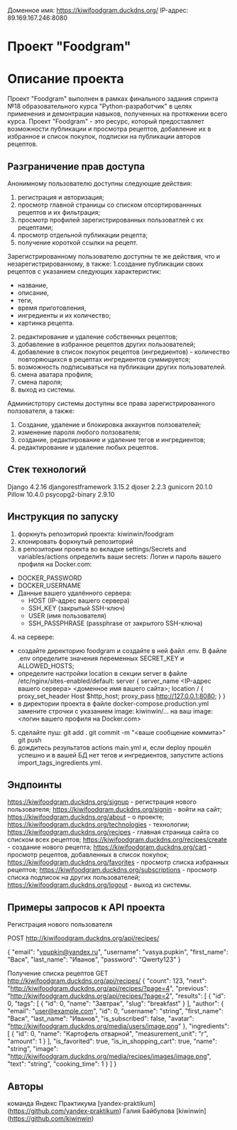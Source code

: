 Доменное имя: https://kiwifoodgram.duckdns.org/
IP-адрес: 89.169.167.246:8080

# Проект "Foodgram"
# Описание проекта

Проект "Foodgram" выполнен в рамках финального задания спринта №18 образовательного курса "Python-разработчик" в целях применения и демонтрации навыков, полученных на протяжении всего курса.
Проект "Foodgram" - это ресурс, который предоставляет возможности публикации и просмотра рецептов, добавление их в избранное и список покупок, подписки на публикации авторов рецептов.


## Разграничение прав доступа

Анонимному пользователю доступны следующие действия:
1. регистрация и авторизация;
2. просмотр главной страницы со списком отсортированнных рецептов и их фильтрация;
3. просмотр профилей зарегистрированных пользоватлей с их рецептами;
4. просмотр отдельной публикации рецепта;
5. получение короткой ссылки на рецепт.

Зарегистрированному пользователю доступны те же действия, что и незарегистрированному, в также:
1.создание публикации своих рецептов с указанием следующих характеристик:
- название,
- описание,
- теги, 
- время приготовления,
- ингредиенты и их количество;
- картинка рецепта.
2. редактирование и удаление собственных рецептов;
3. добавление в избранное рецептов других пользователей;
4. добавление в список покупок рецептов (ингредиентов) - количество повторяющихся в рецептах ингредиентов суммируется;
5. возможность подписываться на публикации других пользователей.
6. смена аватара профиля;
7. смена пароля; 
8. выход из системы.

Администртору системы доступны все права зарегистрированного ползователя, а также:
1. Создание, удаление и блокировка аккаунтов ползователей;
2. изменение пароля любого ползователя;
3. создание, редактирование и удаление тегов и ингредиентов;
4. редактирование и удаление любых рецептов.


## Стек технологий

Django 4.2.16
djangorestframework 3.15.2
djoser 2.2.3
gunicorn 20.1.0
Pillow 10.4.0
psycopg2-binary 2.9.10


## Инструкция по запуску

1. форкнуть репозиторий проекта: kiwinwin/foodgram
2. клонировать форкнутый репозиторий
3. в репозитории проекта во вкладке settings/Secrets and variables/actions определить ваши secrets: Логин и пароль вашего профиля на Docker.com:
* DOCKER_PASSWORD
* DOCKER_USERNAME
* Данные вашего удалённого сервера:
  - HOST (IP-адрес вашего сервера)
  - SSH_KEY (закрытый SSH-ключ)
  - USER (имя пользователя)
  - SSH_PASSPHRASE (passphrase от закрытого SSH-ключа) 
4. на сервере:
* создайте директорию foodgram и создайте в ней файл .env. В файле .env определите значения переменных SECRET_KEY и ALLOWED_HOSTS;
* определите настройки location в секции server в файле /etc/nginx/sites-enabled/default: server { server_name <IP-адрес вашего сервера> <доменное имя вашего сайта>; location / { proxy_set_header Host $http_host; proxy_pass http://127.0.0.1:8080; } }
* в директории проекта в файле docker-compose.production.yml замените строчки с указанием image: kiwinwin/... на ваш image: <логин вашего профиля на Docker.com>
5. сделайте пуш: git add . git commit -m "<ваше сообщение коммита>" git push
6. дождитесь результатов actions main.yml и, если deploy прошёл успешно и в вашей БД нет тегов и ингредиентов, запустите actions import_tags_ingredients.yml.


## Эндпоинты

https://kiwifoodgram.duckdns.org/signup - регистрация нового пользователя;
https://kiwifoodgram.duckdns.org/signin - войти на сайт;
https://kiwifoodgram.duckdns.org/about - о проекте;
https://kiwifoodgram.duckdns.org/technologies - технологии;
https://kiwifoodgram.duckdns.org/recipes - главная страница сайта со списком всех рецептов;
https://kiwifoodgram.duckdns.org/recipes/create - создание нового рецепта;
https://kiwifoodgram.duckdns.org/cart - просмотр рецептов, добавленных в список покупок;
https://kiwifoodgram.duckdns.org/favorites - просмотр списка избранных рецептов;
https://kiwifoodgram.duckdns.org/subscriptions - просмотр списка подписок на других пользователей;
https://kiwifoodgram.duckdns.org/logout - выход из системы.


## Примеры запросов к API проекта

Регистрация нового пользователя

POST http://kiwifoodgram.duckdns.org/api/recipes/

{
  "email": "vpupkin@yandex.ru",
  "username": "vasya.pupkin",
  "first_name": "Вася",
  "last_name": "Иванов",
  "password": "Qwerty123"
}

Получение списка рецептов
GET http://kiwifoodgram.duckdns.org/api/recipes/
{
  "count": 123,
  "next": "http://kiwifoodgram.duckdns.org/api/recipes/?page=4",
  "previous": "http://kiwifoodgram.duckdns.org/api/recipes/?page=2",
  "results": [
    {
      "id": 0,
      "tags": [
        {
          "id": 0,
          "name": "Завтрак",
          "slug": "breakfast"
        }
      ],
      "author": {
        "email": "user@example.com",
        "id": 0,
        "username": "string",
        "first_name": "Вася",
        "last_name": "Иванов",
        "is_subscribed": false,
        "avatar": "http://kiwifoodgram.duckdns.org/media/users/image.png"
      },
      "ingredients": [
        {
          "id": 0,
          "name": "Картофель отварной",
          "measurement_unit": "г",
          "amount": 1
        }
      ],
      "is_favorited": true,
      "is_in_shopping_cart": true,
      "name": "string",
      "image": "http://kiwifoodgram.duckdns.org/media/recipes/images/image.png",
      "text": "string",
      "cooking_time": 1
    }
  ]
}

## Авторы

команда Яндекс Практикума [yandex-praktikum] (https://github.com/yandex-praktikum)
Галия Байбулова [kiwinwin] (https://github.com/kiwinwin)
